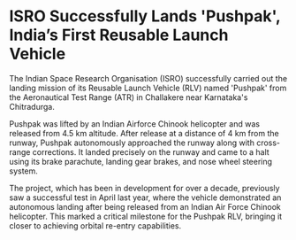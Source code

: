 # ISRO Successfully Lands 'Pushpak', India’s First Reusable Launch Vehicle

The Indian Space Research Organisation (ISRO) successfully carried out the landing mission of its Reusable Launch Vehicle (RLV) named 'Pushpak' from the Aeronautical Test Range (ATR) in Challakere near Karnataka's Chitradurga.

Pushpak was lifted by an Indian Airforce Chinook helicopter and was released from 4.5 km altitude. After release at a distance of 4 km from the runway, Pushpak autonomously approached the runway along with cross-range corrections. It landed precisely on the runway and came to a halt using its brake parachute, landing gear brakes, and nose wheel steering system.

The project, which has been in development for over a decade, previously saw a successful test in April last year, where the vehicle demonstrated an autonomous landing after being released from an Indian Air Force Chinook helicopter. This marked a critical milestone for the Pushpak RLV, bringing it closer to achieving orbital re-entry capabilities.

